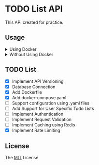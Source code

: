 # TODO List API
This API created for practice.

## Usage
<details>
  <summary>Using Docker</summary>
  Run <code>docker compose up -d</code>
</details>
<details>
  <summary>Without Using Docker</summary>
  <ol>
    <li>Run <code>make build</code> to build the source code.</li>
    <li>Run <code>make install</code> to move compiled binary to <code>/usr/local/bin</code> directory.</li>
    <li>Execute binary <code>/usr/local/bin/todo-app-api</code>.</li>
  </ol>
</details>

## TODO List
- [x] Implement API Versioning
- [x] Database Connection
- [x] Add Dockerfile
- [x] Add docker-compose.yaml
- [ ] Support configuration using .yaml files
- [ ] Add Support for User Specific Todo Lists
- [ ] Implement Authentication
- [ ] Implement Request Validation
- [ ] Implement Caching using Redis
- [x] Implement Rate Limiting

## License
The [MIT](https://github.com/yunusemre12500/todo-list-api/blob/main/LICENSE) License
